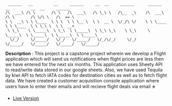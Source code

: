 ```text

 ______   __         __     ______     __  __     ______      ______     __         __  __     ______       
/\  ___\ /\ \       /\ \   /\  ___\   /\ \_\ \   /\__  _\    /\  ___\   /\ \       /\ \/\ \   /\  == \      
\ \  __\ \ \ \____  \ \ \  \ \ \__ \  \ \  __ \  \/_/\ \/    \ \ \____  \ \ \____  \ \ \_\ \  \ \  __<      
 \ \_\    \ \_____\  \ \_\  \ \_____\  \ \_\ \_\    \ \_\     \ \_____\  \ \_____\  \ \_____\  \ \_____\    
  \/_/     \/_____/   \/_/   \/_____/   \/_/\/_/     \/_/      \/_____/   \/_____/   \/_____/   \/_____/    

```

**Description** : This project is a capstone project wherein we develop a Flight application which will send us notifications when flight prices are less then we have entered for the next six months. This application uses Sheety API to read/write data stored in our google sheets. Also, we have used Tequila by kiwi API to fetch IATA codes for destination cities as well as to fetch flight data. We have created a customer acquisition console application where users have to enter their emails and will recieve flight deals via email :airplane:

- [Live Version](https://replit.com/@MihirMore1/Flight-Club?embed=1&output=1#main.py)
